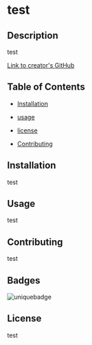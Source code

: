 # test

## Description

test

[Link to creator's GitHub](https://github.com/kwilks3)

## Table of Contents

- [Installation](#installation)

- [usage](#usage)

- [license](#license)

- [Contributing](#contributing)

## Installation

test

## Usage

test

## Contributing

test

## Badges

![uniquebadge](https://img.shields.io/static/v1?label=build&message=passed&color=green)

## License

test
